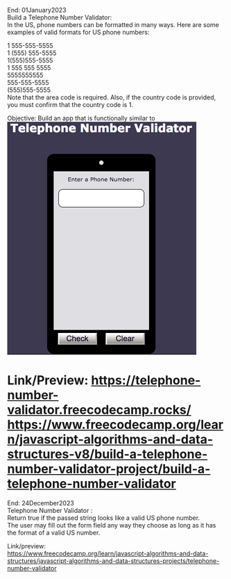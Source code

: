 End: 01January2023</br>
Build a Telephone Number Validator: </br>
In the US, phone numbers can be formatted in many ways. Here are some examples of valid formats for US phone numbers: </br>

1 555-555-5555 </br>
1 (555) 555-5555</br>
1(555)555-5555</br>
1 555 555 5555</br>
5555555555</br>
555-555-5555</br>
(555)555-5555</br>
Note that the area code is required. Also, if the country code is provided, you must confirm that the country code is 1.</br>

Objective: Build an app that is functionally similar to</br>
![TeleNumValidator](TeleNumValidator.png)

Link/Preview:
https://telephone-number-validator.freecodecamp.rocks/</br>
https://www.freecodecamp.org/learn/javascript-algorithms-and-data-structures-v8/build-a-telephone-number-validator-project/build-a-telephone-number-validator</br>
=========================================================================
End: 24December2023 </br>
Telephone Number Validator : </br>
Return true if the passed string looks like a valid US phone number. </br>
The user may fill out the form field any way they choose as long as it has the format of a valid US number. </br>

Link/preview: </br>
https://www.freecodecamp.org/learn/javascript-algorithms-and-data-structures/javascript-algorithms-and-data-structures-projects/telephone-number-validator

